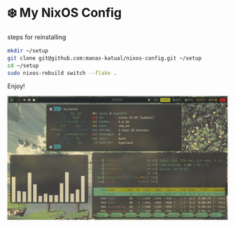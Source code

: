 # ❄️ My NixOS Config

steps for reinstalling 

```bash
mkdir ~/setup
git clone git@github.com:manas-katual/nixos-config.git ~/setup
cd ~/setup
sudo nixos-rebuild switch --flake .
```

Enjoy!

![screenshot](./desktop.png)
